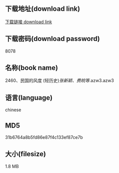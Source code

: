 ## 下载地址(download link)
[下载链接 download link](https://voluble-croquembouche-d321dc.netlify.app/?s=2460%E3%80%81%E6%B0%91%E5%9B%BD%E7%9A%84%E9%A3%8E%E5%BA%A6+%28%E8%BD%BB%E5%8E%86%E5%8F%B2%29_%E5%BC%A0%E6%96%B0%E9%A2%96%E3%80%81%E8%B4%B9%E7%9A%96%E7%AD%89_.azw3)

## 下载密码(download password)
8078

## 名称(book name)
2460、民国的风度 (轻历史)_张新颖、费皖等_.azw3.azw3

## 语言(language)
chinese

## MD5
31b6764a8b5fd86e87f4c133ef87ce7b

## 大小(filesize)
1.8 MB
